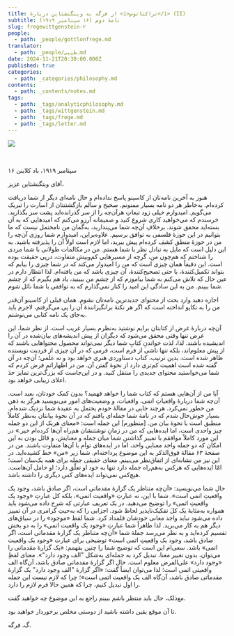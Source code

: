 ```yaml
---
title: از فرگه به وینگنشتاین دربارهٔ <i>تراکتاتوس</i> (II)
subtitle: نامهٔ دوم (۱۶ سپتامبر ۱۹۱۹)
slug: fregewittgenstein-۲
people:
  - path: _people/gottlonfrege.md
translator:
  - path: _people/طیبی.md
date: 2024-11-21T20:30:00.000Z
published: true
categories:
  - path: _categories/philosophy.md
contents:
  - path: _contents/notes.md
tags:
  - path: _tags/analyticphilosophy.md
  - path: _tags/wittgenstein.md
  - path: _tags/frege.md
  - path: _tags/letter.md
---
```



![](https://assets.tina.io/b6b0cb5c-4b1b-43f4-9bea-8d6867c09320/Site-photo.jpg)

<br>


<p align="left">۱۶ سپتامبر ۱۹۱۹، باد کلاینن</p>

آقای ویتگنشتاین عزیز،

هنوز به آخرین نامه‌تان از کاسینو پاسخ نداده‌ام و حال نامه‌ای دیگر از شما دریافت کرده‌ام. به‌خاطر هر دو نامه بسیار ممنونم. صحیح و سالم بازگشتنتان از اسارت را تبریک می‌گویم. امیدوارم خیلی زود تبعاتِ هرآن‌چه را از سر گذرانده‌اید پشت سر بگذارید. خرسندم که می‌خواهید کاری شروع کنید و صمیمانه آرزو می‌کنم که امیدهایی که به آن بسته‌اید محقق شوند. برخلافِ آن‌چه شما می‌پندارید، به‌گمان من نامحتمل نیست که ما بتوانیم در این حوزۀ فلسفی به توافق برسیم. علاوه‌براین، امیدوارم شما روزی آن‌چه را من در حوزهٔ منطق کشف کرده‌ام پیش ببرید، اما لازم است اولاً آن را پذیرفته باشید. به این دلیل است که مایل به تبادل نظر با شما هستم. من در مکالمات طولانی با شما مردی را شناختم که هم‌چون من، گرچه از مسیرهایی کم‌وبیش متفاوت، درپی حقیقت بوده است. این دقیقاً همان چیزی است که من را امیدوار می‌کند که در شما چیزی را بیابم که بتواند تکمیل‌کنندهٔ، یا حتی تصحیح‌کنندهٔ‌، آن ‌چیزی باشد که من یافته‌ام. لذا انتظار دارم در عین حال که تلاش می‌کنم به شما بیاموزم که از چشم من ببینید، یاد هم بگیرم که از چشم شما ببینم. من به این سادگی این امید را کنار نمی‌گذارم که به توافقی با شما نائل شوم.

اجازه دهید وارد بحث از محتوای جدیدترین نامه‌تان نشوم. همان قبلی از کاسینو آن‌قدر من را به تکاپو انداخته است که اگر هر نکتهٔ برانگیزانندۀ آن را پی می‌گرفتم، لاجرم باید به‌جای یک نامه کتابی می‌نوشتم.

آن‌چه دربارهٔ غرض از کتابتان برایم نوشتید به‌نظرم بسیار غریب است. از نظر شما، این غرض تنها وقتی محقق می‌شود که دیگران از پیش اندیشه‌های بیان‌شده در آن را اندیشیده باشند. لذا، لذت خواندنِ کتابِ شما دیگر نمی‌تواند محصول محتواهایی باشند که از پیش معلوم‌اند، بلکه تنها ناشی از فرم است، فرمی که در آن چیزی از فردیت نویسنده ظاهر شده است. بدین ترتیب، کتاب دستاوردی هنری خواهد بود و نه علمی؛ آن‌چه در آن گفته شده است اهمیت کم‌تری دارد از نحوهٔ گفتن آن. من در اظهاراتم فرض کردم که شما می‌خواستید محتوای جدیدی را منتقل کنید. و در این‌جاست که بزرگ‌ترین تمایز حدَ اعلای زیبایی خواهد بود.

آيا من از آن‌هایی هستم که کتاب شما را خواهد فهمید؟ بدون کمک خودتان، بعید است. آن‌چه شما دربارهٔ واقعیاتِ اتمی، واقعیات، و وضعیت‌های امور می‌نویسید هرگز به ذهن من خطور نمی‌کرد. هرچند جایی در مقالهٔ خودم یحتمل به عقیدهٔ شما نزدیک شده‌ام. بسیار خوش‌حال شدم که در نامهٔ‌ شما جمله‌ای یافتم که در آن نحوهٔ بیانتان به‌نظر کاملاً منطبق است با نحوهٔ بیان من. \[منظورم] این جمله است: «معنای هریک از این دو جمله چیز واحدی است، اما ایده‌هایی که من در زمانِ‌ نوشتنشان هم‌راه آن‌ها کرده‌ام خیر.» در این مورد کاملاً موافقم با تمییز گذاشتنِ شما میان جمله و معنایش، و قائل بودن به این امکان که دو جمله واجد معنایی واحد، اما در ایده‌های توأم با آن‌ها متفاوت باشند. من در صفحهٔ ‌۶۳ مقالهٔ فوق‌الذکر به این موضوع پرداخته‌ام. شما زیر «من» خط کشیده‌اید. در این نیز من نشانه‌ای از اتفاق‌نظر می‌بینم. معنای حقیقی جمله برای همه یک‌سان است؛ امّا ایده‌هایی که هرکس به‌هم‌راه جمله دارد تنها به خود او تعلّق دارد؛ او حامل آن‌هاست. هیچ‌کس نمی‌تواند ایده‌های کس دیگری را داشته باشد.

حال شما می‌نویسید: «آن‌چه متناظر یک گزارهٔ مقدماتی است، اگر صادق باشد، وجود یک واقعیتِ اتمی است». شما با این، نه عبارتِ «واقعیت اتمی»، بلکه کل عبارتِ «وجود یک واقعیتِ اتمی» را توضیح می‌دهید. در یک تعریف عبارتی که شرح داده می‌شود باید همواره به‌مثابهٔ یک کلَ تفکیک‌ناپذیر لحاظ شود. اجزایی را که به‌حیثِ گرامری در آن تمییز داده می‌شود نباید واجد معانی خودشان قلمداد کرد. شما لفظ «موجود» را در سیاق‌های دیگر هم به‌ کار می‌برید. لذا ظاهراً شما عبارتِ «وجود یک واقعیت اتمی» را به دو بخش تقسیم کرده‌اید و به نظر می‌رسد جملهٔ شما «آن‌چه متناظر یک گزارهٔ مقدماتی است، اگر صادق باشد، وجود یک واقعیتِ اتمی است» توضیحی برای عبارت «وجود یک واقعیت اتمی» باشد. سعی‌ام این است که توضیح شما را چنین بفهمم: «یک گزارهٔ مقدماتی را می‌توان، بدون تغییر معنا، تبدیل کرد به جمله‌ای به‌شکل "الف وجود دارد"». معنای لفظِ «وجود دارد» علی‌الفرض معلوم است. حال اگر گزارۀ مقدماتی صادق باشد، آن‌گاه الف واقعیتی اتمی است؛ لذا می‌توان ایضاً گفت: «اگر گزارهٔ "الف وجود دارد" یک گزارهٔ مقدماتی صادق باشد، آن‌گاه الف یک واقعیت اتمی است»؛ چرا که لازم نیست این جمله را اول تبدیل کنیم، چرا که همین حالا فرم لازم را دارد.

مع‌ذلک، حال باید منتظر باشم ببینم راجع به این موضوع چه خواهید گفت.

تا آن‌ موقع یقین داشته باشید از دوستی مخلص برخوردار خواهید بود.

گ. فرگه.
